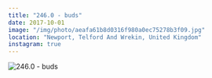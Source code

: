 ```yaml
---
title: "246.0 - buds"
date: 2017-10-01
image: "/img/photo/aeafa61b8d0316f980a0ec75278b3f09.jpg"
location: "Newport, Telford And Wrekin, United Kingdom"
instagram: true
---
```


![246.0 - buds](/img/photo/aeafa61b8d0316f980a0ec75278b3f09.jpg)
